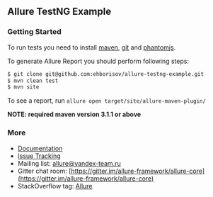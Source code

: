 [phantomjs]: http://phantomjs.org/download.html
[maven]: http://maven.apache.org/
[git]: http://git-scm.com/

## Allure TestNG Example

### Getting Started

To run tests you need to install [maven][maven], [git][git] and [phantomjs][phantomjs].

To generate Allure Report you should perform following steps:

```bash
$ git clone git@github.com:ehborisov/allure-testng-example.git
$ mvn clean test
$ mvn site
```

To see a report, run `allure open target/site/allure-maven-plugin/`

**NOTE: required maven version 3.1.1 or above**

### More

* [Documentation](https://github.com/allure-framework/allure-core/wiki)
* [Issue Tracking](https://github.com/allure-framework/allure-core/issues?labels=&milestone=&page=1&state=open)
* Mailing list: [allure@yandex-team.ru](mailto:allure@yandex-team.ru)
* Gitter chat room: [https://gitter.im/allure-framework/allure-core](https://gitter.im/allure-framework/allure-core)
* StackOverflow tag: [Allure](http://stackoverflow.com/questions/tagged/allure)

